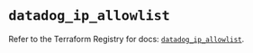 # `datadog_ip_allowlist`

Refer to the Terraform Registry for docs: [`datadog_ip_allowlist`](https://registry.terraform.io/providers/datadog/datadog/3.58.0/docs/resources/ip_allowlist).
